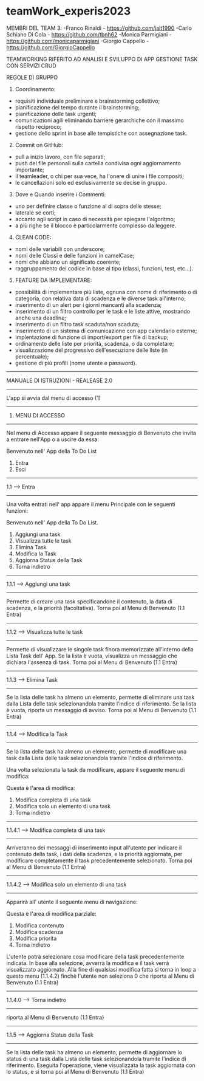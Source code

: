 # teamWork_experis2023
MEMBRI DEL TEAM 3:
 -Franco Rinaldi - https://github.com/jalt1990
 -Carlo Schiano Di Cola - https://github.com/tbnh62
 -Monica Parmigiani - https://github.com/monicaparmigiani 
 -Giorgio Cappello - https://github.com/GiorgioCappello

TEAMWORKING RIFERITO AD ANALISI E SVILUPPO
DI APP GESTIONE TASK CON SERVIZI CRUD


REGOLE DI GRUPPO

1. Coordinamento:
  - requisiti individuale preliminare e brainstorming collettivo;
  - pianificazione del tempo durante il brainstorming;
  - pianificazione delle task urgenti;
  - comunicazioni agili eliminando barriere gerarchiche con il massimo rispetto reciproco;
  - gestione dello sprint in base alle tempistiche con assegnazione task.

2. Commit on GitHub:
  - pull a inizio lavoro, con file separati;
  - push dei file personali sulla cartella condivisa ogni aggiornamento importante;
  - il teamleader, o chi per sua vece, ha l'onere di unire i file compositi;
  - le cancellazioni solo ed esclusivamente se decise in gruppo.

3. Dove e Quando inserire i Commenti:
  - uno per definire classe o funzione al di sopra delle stesse;
  - laterale se corti;
  - accanto agli script in caso di necessità per spiegare l'algoritmo;
  - a più righe se il blocco è particolarmente complesso da leggere.

4. CLEAN CODE:
  - nomi delle variabili con underscore;
  - nomi delle Classi e delle funzioni in camelCase;
  - nomi che abbiano un significato coerente;
  - raggruppamento del codice in base al tipo (classi, funzioni, test, etc...).
  
5. FEATURE DA IMPLEMENTARE:
  - possibilità di implementare più liste, ognuna con nome di riferimento o di categoria,
    con relativa data di scadenza e le diverse task all'interno;
  - inserimento di un alert per i giorni mancanti alla scadenza;
  - inserimento di un filtro controllo per le task e le liste attive, mostrando anche una deadline;
  - inserimento di un filtro task scaduta/non scaduta;
  - inserimento di un sistema di comunicazione con app calendario esterne;
  - implentazione di funzione di import/export per file di backup;
  - ordinamento delle liste per priorità, scadenza, o da completare;
  - visualizzazione del progressivo dell'esecuzione delle liste (in percentuale);
  - gestione di più profili (nome utente e password).




____________________________________________________________
MANUALE DI ISTRUZIONI - REALEASE 2.0
____________________________________________________________
L'app si avvia dal menu di accesso (1)


____________________________________________________________
1. MENU DI ACCESSO
____________________________________________________________
Nel menu di Accesso appare il seguente messaggio di Benvenuto che invita a entrare nell'App
o a uscire da essa:

Benvenuto nell' App della To Do List
1. Entra
0. Esci


____________________________________________________________
1.1 --> Entra
____________________________________________________________
Una volta entrati nell' app appare il menu Principale con le seguenti funzioni:

Benvenuto nell' App della To Do List.
1. Aggiungi una task
2. Visualizza tutte le task
3. Elimina Task
4. Modifica la Task
5. Aggiorna Status della Task        
0. Torna indietro


____________________________________________________________
1.1.1 --> Aggiungi una task
____________________________________________________________
Permette di creare una task specificandone il contenuto, la data di scadenza,
e la priorità (facoltativa).
Torna poi al Menu di Benvenuto (1.1 Entra)


____________________________________________________________
1.1.2 --> Visualizza tutte le task
____________________________________________________________
Permette di visualizzare le singole task finora memorizzate all'interno della
Lista Task dell' App. Se la lista è vuota, visualizza un messaggio che dichiara
l'assenza di task.
Torna poi al Menu di Benvenuto (1.1 Entra)


____________________________________________________________
1.1.3 --> Elimina Task
____________________________________________________________
Se la lista delle task ha almeno un elemento, permette di eliminare una task
dalla Lista delle task selezionandola tramite l'indice di riferimento.
Se la lista è vuota, riporta un messaggio di avviso.
Torna poi al Menu di Benvenuto (1.1 Entra)


____________________________________________________________
1.1.4 --> Modifica la Task
____________________________________________________________
Se la lista delle task ha almeno un elemento, permette di modificare una task
dalla Lista delle task selezionandola tramite l'indice di riferimento.

Una volta selezionata la task da modificare, appare il seguente menu di modifica:

Questa è l'area di modifica:
1. Modifica completa di una task
2. Modifica solo un elemento di una task
0. Torna indietro


____________________________________________________________
1.1.4.1 --> Modifica completa di una task
____________________________________________________________
Arriveranno dei messaggi di inserimento input all'utente per indicare il contenuto della task,
i dati della scadenza, e la priorità aggiornata, per modificare completamente il task
precedentemente selezionato.
Torna poi al Menu di Benvenuto (1.1 Entra)


____________________________________________________________
1.1.4.2 --> Modifica solo un elemento di una task
____________________________________________________________
Apparirà all' utente il seguente menu di navigazione:

Questa è l'area di modifica parziale:
1. Modifica contenuto
2. Modifica scadenza
3. Modifica priorita
0. Torna indietro

L'utente potrà selezionare cosa modificare della task precedentemente indicata.
In base alla selezione, avverrà la modifica e il task verrà visualizzato aggiornato.
Alla fine di qualsiasi modifica fatta si torna in loop a questo menu (1.1.4.2)
finchè l'utente non seleziona 0 che riporta al Menu di Benvenuto (1.1 Entra)


____________________________________________________________
1.1.4.0 --> Torna indietro
____________________________________________________________
riporta al Menu di Benvenuto (1.1 Entra)


____________________________________________________________
1.1.5 --> Aggiorna Status della Task
____________________________________________________________
Se la lista delle task ha almeno un elemento, permette di aggiornare lo status
di una task dalla Lista delle task selezionandola tramite l'indice di riferimento.
Eseguita l'operazione, viene visualizzata la task aggiornata con lo status,
e si torna poi al Menu di Benvenuto (1.1 Entra)
